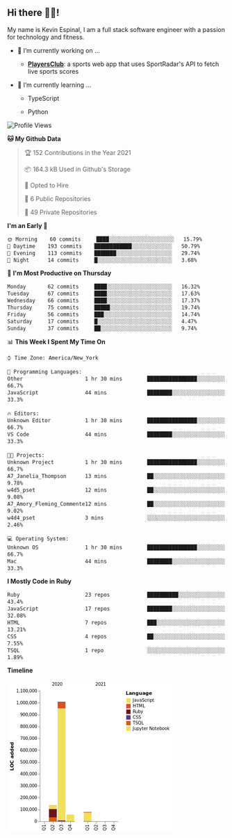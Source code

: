 ## Hi there 👋🏽!

My name is Kevin Espinal, I am a full stack software engineer with a passion for technology and fitness.

- 🔭 I’m currently working on ...

     - **[PlayersClub](https://playersclub.herokuapp.com/#/)**: a sports web app that uses SportRadar's API to fetch live sports scores

- 🌱 I’m currently learning ...

     - TypeScript
     
     - Python
     
<!--START_SECTION:waka-->
![Profile Views](http://img.shields.io/badge/Profile%20Views-0-blue)

**🐱 My Github Data** 

> 🏆 152 Contributions in the Year 2021
 > 
> 📦 164.3 kB Used in Github's Storage 
 > 
> 💼 Opted to Hire
 > 
> 📜 6 Public Repositories 
 > 
> 🔑 49 Private Repositories  
 > 
**I'm an Early 🐤** 

```text
🌞 Morning    60 commits     ████░░░░░░░░░░░░░░░░░░░░░   15.79% 
🌆 Daytime    193 commits    ████████████░░░░░░░░░░░░░   50.79% 
🌃 Evening    113 commits    ███████░░░░░░░░░░░░░░░░░░   29.74% 
🌙 Night      14 commits     █░░░░░░░░░░░░░░░░░░░░░░░░   3.68%

```
📅 **I'm Most Productive on Thursday** 

```text
Monday       62 commits     ████░░░░░░░░░░░░░░░░░░░░░   16.32% 
Tuesday      67 commits     ████░░░░░░░░░░░░░░░░░░░░░   17.63% 
Wednesday    66 commits     ████░░░░░░░░░░░░░░░░░░░░░   17.37% 
Thursday     75 commits     █████░░░░░░░░░░░░░░░░░░░░   19.74% 
Friday       56 commits     ███░░░░░░░░░░░░░░░░░░░░░░   14.74% 
Saturday     17 commits     █░░░░░░░░░░░░░░░░░░░░░░░░   4.47% 
Sunday       37 commits     ██░░░░░░░░░░░░░░░░░░░░░░░   9.74%

```


📊 **This Week I Spent My Time On** 

```text
⌚︎ Time Zone: America/New_York

💬 Programming Languages: 
Other                    1 hr 30 mins        ████████████████░░░░░░░░░   66.7% 
JavaScript               44 mins             ████████░░░░░░░░░░░░░░░░░   33.3%

🔥 Editors: 
Unknown Editor           1 hr 30 mins        ████████████████░░░░░░░░░   66.7% 
VS Code                  44 mins             ████████░░░░░░░░░░░░░░░░░   33.3%

🐱‍💻 Projects: 
Unknown Project          1 hr 30 mins        ████████████████░░░░░░░░░   66.7% 
A7_Janelia_Thompson      13 mins             ██░░░░░░░░░░░░░░░░░░░░░░░   9.78% 
w4d5_pset                12 mins             ██░░░░░░░░░░░░░░░░░░░░░░░   9.08% 
A7_Amory_Fleming_Commente12 mins             ██░░░░░░░░░░░░░░░░░░░░░░░   9.02% 
w4d4_pset                3 mins              ░░░░░░░░░░░░░░░░░░░░░░░░░   2.46%

💻 Operating System: 
Unknown OS               1 hr 30 mins        ████████████████░░░░░░░░░   66.7% 
Mac                      44 mins             ████████░░░░░░░░░░░░░░░░░   33.3%

```

**I Mostly Code in Ruby** 

```text
Ruby                     23 repos            ██████████░░░░░░░░░░░░░░░   43.4% 
JavaScript               17 repos            ████████░░░░░░░░░░░░░░░░░   32.08% 
HTML                     7 repos             ███░░░░░░░░░░░░░░░░░░░░░░   13.21% 
CSS                      4 repos             ██░░░░░░░░░░░░░░░░░░░░░░░   7.55% 
TSQL                     1 repo              ░░░░░░░░░░░░░░░░░░░░░░░░░   1.89%

```


**Timeline**

![Chart not found](https://raw.githubusercontent.com/espinalk212/espinalk212/main/charts/bar_graph.png) 


<!--END_SECTION:waka-->


<!--
**espinalk212/espinalk212** is a ✨ _special_ ✨ repository because its `README.md` (this file) appears on your GitHub profile.

Here are some ideas to get you started:

- 🔭 I’m currently working on ...
- 🌱 I’m currently learning ...
- 👯 I’m looking to collaborate on ...
- 🤔 I’m looking for help with ...
- 💬 Ask me about ...
- 📫 How to reach me: ...
- 😄 Pronouns: ...
- ⚡ Fun fact: ...
-->
